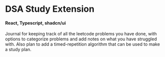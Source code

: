 # DSA Study Extension

#### React, Typescript, shadcn/ui

Journal for keeping track of all the leetcode problems you have done, with
options to categorize problems and add notes on what you have struggled with.
Also plan to add a timed-repetition algorithm that can be used to make a study
plan.
